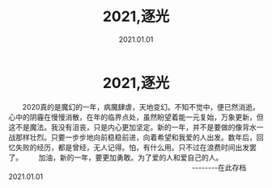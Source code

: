 ﻿---
title: 2021,逐光
date: 2021.01.01
updated: 2021.01.02
type: 碎片
cover: /img/20210101.png
#description:
#keywords:
top_img: /img/20210101.png
aside: true
---
 # <center>2021,逐光
 &#160; &#160; &#160; &#160;2020真的是魔幻的一年，病魔肆虐，天地变幻。不知不觉中，便已然消逝。心中的阴霾在慢慢消散，在年的临界点处，虽然盼望着能一元复始，万象更新，但这不是魔法。我没有沮丧，只是内心更加坚定。新的一年，并不是要做的像背水一战那样壮烈。只要一步步地向前稳稳前进，向着希望和我爱的人出发。数年后，回忆失败的经历，都是曾经，无人记得。怕，有什么用。只不过在浪费时间出发罢了。
 &#160; &#160; &#160; &#160;加油，新的一年，要更加勇敢。为了爱的人和爱自己的人。
 &#160; &#160; &#160; &#160;&#160; &#160; &#160; &#160;&#160; &#160; &#160; &#160;&#160; &#160; &#160; &#160;&#160; &#160; &#160; &#160;&#160; &#160; &#160; &#160;&#160; &#160; &#160; &#160;&#160; &#160; &#160; &#160;&#160; &#160; &#160; &#160;&#160; &#160; &#160; &#160;&#160; &#160; &#160; &#160;&#160; &#160; &#160; &#160;&#160; &#160; &#160; &#160;&#160; &#160; &#160; &#160;&#160; &#160; &#160; &#160;&#160; &#160; &#160; &#160;--------在此存档 2021.01.01
